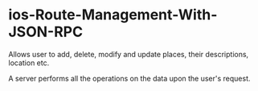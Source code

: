 # ios-Route-Management-With-JSON-RPC

Allows user to add, delete, modify and update places, their descriptions, location etc.

A server performs all the operations on the data upon the user's request.
